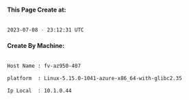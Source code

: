 
   
#### This Page Create at:

```bash

2023-07-08 - 23:12:31 UTC

```

#### Create By Machine:

```bash

Host Name : fv-az950-407

platform  : Linux-5.15.0-1041-azure-x86_64-with-glibc2.35

Ip Local  : 10.1.0.44

```

